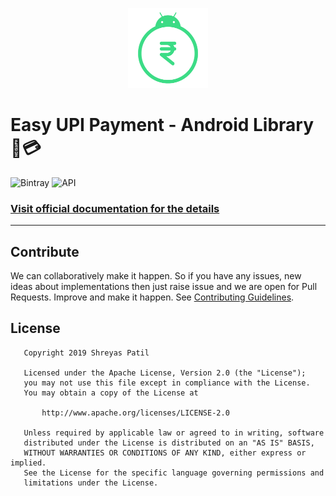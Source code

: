 <p align="center">
    <img src="images/icon.png" height="128" />
</p>

# Easy UPI Payment - Android Library 📱💳

![Bintray](https://img.shields.io/bintray/v/patilshreyas/maven/com.shreyaspatil:EasyUpiPayment?style=flat-square)
![API](https://img.shields.io/badge/API-19%2B-brightgreen.svg)

### [Visit official documentation for the details](http://patilshreyas.github.io/easyupipayment-android)

---

## Contribute
We can collaboratively make it happen. So if you have any issues, new ideas about implementations then just raise issue and we are open for Pull Requests. Improve and make it happen.
See [Contributing Guidelines](CONTRIBUTING.md). 

## License

```
   Copyright 2019 Shreyas Patil

   Licensed under the Apache License, Version 2.0 (the "License");
   you may not use this file except in compliance with the License.
   You may obtain a copy of the License at

       http://www.apache.org/licenses/LICENSE-2.0

   Unless required by applicable law or agreed to in writing, software
   distributed under the License is distributed on an "AS IS" BASIS,
   WITHOUT WARRANTIES OR CONDITIONS OF ANY KIND, either express or implied.
   See the License for the specific language governing permissions and
   limitations under the License.
```